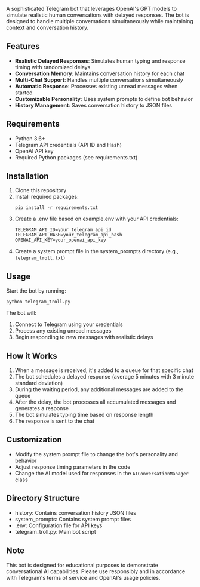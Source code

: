 A sophisticated Telegram bot that leverages OpenAI's GPT models to simulate realistic human conversations with delayed responses. The bot is designed to handle multiple conversations simultaneously while maintaining context and conversation history.

## Features

- **Realistic Delayed Responses**: Simulates human typing and response timing with randomized delays
- **Conversation Memory**: Maintains conversation history for each chat
- **Multi-Chat Support**: Handles multiple conversations simultaneously
- **Automatic Response**: Processes existing unread messages when started
- **Customizable Personality**: Uses system prompts to define bot behavior
- **History Management**: Saves conversation history to JSON files

## Requirements

- Python 3.6+
- Telegram API credentials (API ID and Hash)
- OpenAI API key
- Required Python packages (see requirements.txt)

## Installation

1. Clone this repository
2. Install required packages:
   ```
   pip install -r requirements.txt
   ```
3. Create a .env file based on example.env with your API credentials:
   ```
   TELEGRAM_API_ID=your_telegram_api_id
   TELEGRAM_API_HASH=your_telegram_api_hash
   OPENAI_API_KEY=your_openai_api_key
   ```
4. Create a system prompt file in the system_prompts directory (e.g., `telegram_troll.txt`)

## Usage

Start the bot by running:

```
python telegram_troll.py
```

The bot will:
1. Connect to Telegram using your credentials
2. Process any existing unread messages
3. Begin responding to new messages with realistic delays

## How it Works

1. When a message is received, it's added to a queue for that specific chat
2. The bot schedules a delayed response (average 5 minutes with 3 minute standard deviation)
3. During the waiting period, any additional messages are added to the queue
4. After the delay, the bot processes all accumulated messages and generates a response
5. The bot simulates typing time based on response length
6. The response is sent to the chat

## Customization

- Modify the system prompt file to change the bot's personality and behavior
- Adjust response timing parameters in the code
- Change the AI model used for responses in the `AIConversationManager` class

## Directory Structure

- history: Contains conversation history JSON files
- system_prompts: Contains system prompt files
- .env: Configuration file for API keys
- telegram_troll.py: Main bot script

## Note

This bot is designed for educational purposes to demonstrate conversational AI capabilities. Please use responsibly and in accordance with Telegram's terms of service and OpenAI's usage policies.